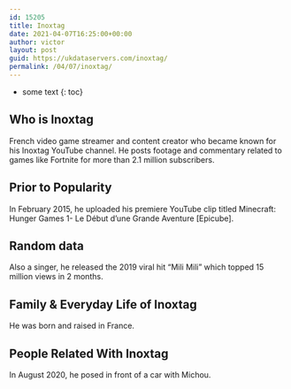 ```yaml
---
id: 15205
title: Inoxtag
date: 2021-04-07T16:25:00+00:00
author: victor
layout: post
guid: https://ukdataservers.com/inoxtag/
permalink: /04/07/inoxtag/
---
```


* some text
{: toc}


## Who is Inoxtag



French video game streamer and content creator who became known for his Inoxtag YouTube channel. He posts footage and commentary related to games like Fortnite for more than 2.1 million subscribers.

                
                
                
## Prior to Popularity



In February 2015, he uploaded his premiere YouTube clip titled Minecraft: Hunger Games 1- Le Début d&#8217;une Grande Aventure [Epicube].

                
                
                
## Random data



Also a singer, he released the 2019 viral hit &#8220;Mili Mili&#8221; which topped 15 million views in 2 months.

                
                
                
## Family & Everyday Life of Inoxtag



He was born and raised in France.

                
                
                
## People Related With Inoxtag



In August 2020, he posed in front of a car with Michou.

                
              
            
          
          
          